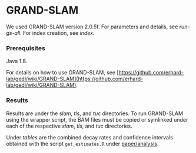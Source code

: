 # GRAND-SLAM

We used GRAND-SLAM version 2.0.5f. For parameters and details, see *run-gs-all*. For index creation, see *index*.

### Prerequisites

Java 1.8.

For details on how to use GRAND-SLAM, see [https://github.com/erhard-lab/gedi/wiki/GRAND-SLAM](https://github.com/erhard-lab/gedi/wiki/GRAND-SLAM).

### Results

Results are under the *slam*, *tls*, and *tuc* directories. To run GRAND-SLAM using the wrapper script, the BAM files must be copied or symlinked
under each of the respective *slam*, *tls*, and *tuc* directories.

Under *tables* are the combined decay rates and confidence intervals obtained with the script `get_estimates.R` under [paper/analysis](../paper/analysis/).
